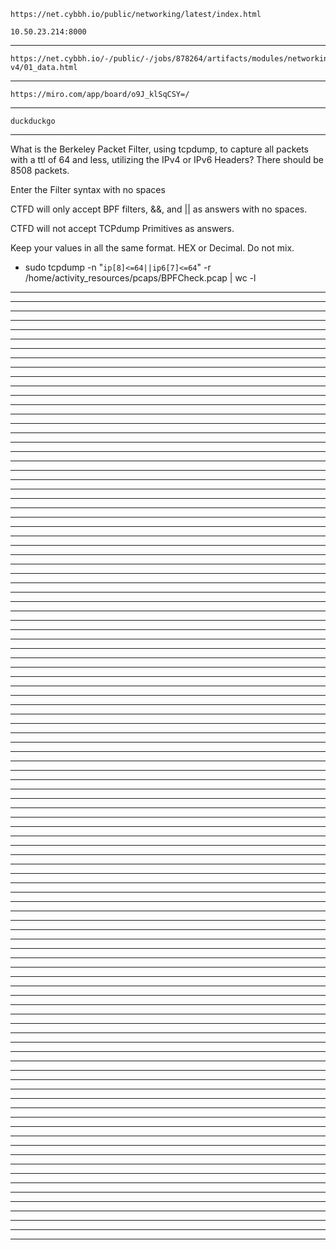     https://net.cybbh.io/public/networking/latest/index.html

    10.50.23.214:8000
____________________________________________________________________________________________________________________
    https://net.cybbh.io/-/public/-/jobs/878264/artifacts/modules/networking/slides-v4/01_data.html
____________________________________________________________________________________________________________________
    https://miro.com/app/board/o9J_klSqCSY=/
____________________________________________________________________________________________________________________
    duckduckgo
____________________________________________________________________________________________________________________
What is the Berkeley Packet Filter, using tcpdump, to capture all packets with a ttl of 64 and less, utilizing the IPv4 or IPv6 Headers? There should be 8508 packets.

Enter the Filter syntax with no spaces

   CTFD will only accept BPF filters, &&, and || as answers with no spaces.

   CTFD will not accept TCPdump Primitives as answers.

   Keep your values in all the same format. HEX or Decimal. Do not mix.

- sudo tcpdump -n "```ip[8]<=64||ip6[7]<=64```" -r /home/activity_resources/pcaps/BPFCheck.pcap | wc -l
____________________________________________________________________________________________________________________


____________________________________________________________________________________________________________________

____________________________________________________________________________________________________________________

____________________________________________________________________________________________________________________

____________________________________________________________________________________________________________________

____________________________________________________________________________________________________________________

____________________________________________________________________________________________________________________

____________________________________________________________________________________________________________________

____________________________________________________________________________________________________________________

____________________________________________________________________________________________________________________

____________________________________________________________________________________________________________________

____________________________________________________________________________________________________________________

____________________________________________________________________________________________________________________

____________________________________________________________________________________________________________________

____________________________________________________________________________________________________________________

____________________________________________________________________________________________________________________

____________________________________________________________________________________________________________________

____________________________________________________________________________________________________________________

____________________________________________________________________________________________________________________

____________________________________________________________________________________________________________________

____________________________________________________________________________________________________________________

____________________________________________________________________________________________________________________

____________________________________________________________________________________________________________________

____________________________________________________________________________________________________________________

____________________________________________________________________________________________________________________

____________________________________________________________________________________________________________________

____________________________________________________________________________________________________________________

____________________________________________________________________________________________________________________

____________________________________________________________________________________________________________________

____________________________________________________________________________________________________________________

____________________________________________________________________________________________________________________

____________________________________________________________________________________________________________________

____________________________________________________________________________________________________________________

____________________________________________________________________________________________________________________

____________________________________________________________________________________________________________________

____________________________________________________________________________________________________________________

____________________________________________________________________________________________________________________

____________________________________________________________________________________________________________________

____________________________________________________________________________________________________________________

____________________________________________________________________________________________________________________

____________________________________________________________________________________________________________________

____________________________________________________________________________________________________________________

____________________________________________________________________________________________________________________

____________________________________________________________________________________________________________________

____________________________________________________________________________________________________________________

____________________________________________________________________________________________________________________

____________________________________________________________________________________________________________________

____________________________________________________________________________________________________________________

____________________________________________________________________________________________________________________

____________________________________________________________________________________________________________________

____________________________________________________________________________________________________________________

____________________________________________________________________________________________________________________

____________________________________________________________________________________________________________________

____________________________________________________________________________________________________________________

____________________________________________________________________________________________________________________

____________________________________________________________________________________________________________________

____________________________________________________________________________________________________________________

____________________________________________________________________________________________________________________

____________________________________________________________________________________________________________________

____________________________________________________________________________________________________________________

____________________________________________________________________________________________________________________

____________________________________________________________________________________________________________________

____________________________________________________________________________________________________________________

____________________________________________________________________________________________________________________

____________________________________________________________________________________________________________________

____________________________________________________________________________________________________________________

____________________________________________________________________________________________________________________

____________________________________________________________________________________________________________________

____________________________________________________________________________________________________________________

____________________________________________________________________________________________________________________

____________________________________________________________________________________________________________________

____________________________________________________________________________________________________________________

____________________________________________________________________________________________________________________

____________________________________________________________________________________________________________________

____________________________________________________________________________________________________________________

____________________________________________________________________________________________________________________

____________________________________________________________________________________________________________________

____________________________________________________________________________________________________________________

____________________________________________________________________________________________________________________

____________________________________________________________________________________________________________________

____________________________________________________________________________________________________________________

____________________________________________________________________________________________________________________

____________________________________________________________________________________________________________________

____________________________________________________________________________________________________________________

____________________________________________________________________________________________________________________

____________________________________________________________________________________________________________________

____________________________________________________________________________________________________________________

____________________________________________________________________________________________________________________

____________________________________________________________________________________________________________________

____________________________________________________________________________________________________________________

____________________________________________________________________________________________________________________

____________________________________________________________________________________________________________________

____________________________________________________________________________________________________________________

____________________________________________________________________________________________________________________

____________________________________________________________________________________________________________________

____________________________________________________________________________________________________________________

____________________________________________________________________________________________________________________

____________________________________________________________________________________________________________________

____________________________________________________________________________________________________________________

____________________________________________________________________________________________________________________

____________________________________________________________________________________________________________________

____________________________________________________________________________________________________________________










